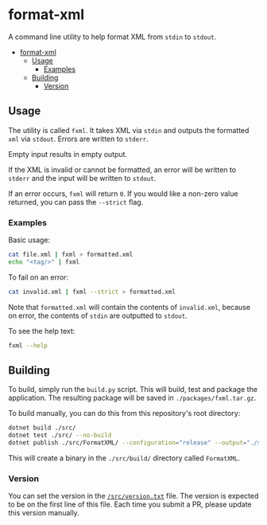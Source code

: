 # format-xml

A command line utility to help format XML from `stdin` to `stdout`.

- [format-xml](#format-xml)
  - [Usage](#usage)
    - [Examples](#examples)
  - [Building](#building)
    - [Version](#version)

## Usage

The utility is called `fxml`. It takes XML via `stdin` and outputs the formatted `xml` via `stdout`. Errors are written to `stderr`.

Empty input results in empty output.

If the XML is invalid or cannot be formatted, an error will be written to `stderr` and the input will be written to `stdout`.

If an error occurs, `fxml` will return `0`. If you would like a non-zero value returned, you can pass the `--strict` flag.

### Examples

Basic usage:

```bash
cat file.xml | fxml > formatted.xml
echo "<tag/>" | fxml
```

To fail on an error:

```bash
cat invalid.xml | fxml --strict > formatted.xml
```

Note that `formatted.xml` will contain the contents of `invalid.xml`, because on error, the contents of `stdin` are outputted to `stdout`.

To see the help text:

```bash
fxml --help
```

## Building

To build, simply run the `build.py` script. This will build, test and package the application. The resulting package will be saved in `./packages/fxml.tar.gz`.

To build manually, you can do this from this repository's root directory:

```bash
dotnet build ./src/
dotnet test ./src/ --no-build
dotnet publish ./src/FormatXML/ --configuration="release" --output="./src/build/" --self-contained true
```

This will create a binary in the `./src/build/` directory called `FormatXML`.

### Version

You can set the version in the [`/src/version.txt`](/src/version.txt) file. The version is expected to be on the first line of this file. Each time you submit a PR, please update this version manually.
